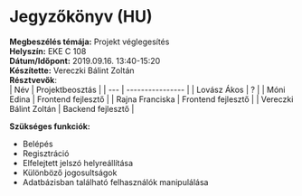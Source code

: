 # Jegyzőkönyv (HU)
**Megbeszélés témája:** Projekt véglegesítés  
**Helyszín:** EKE C 108  
**Dátum/Időpont:** 2019.09.16. 13:40-15:20  
**Készítette:** Vereczki Bálint Zoltán  
**Résztvevők**:  
| Név | Projektbeosztás |
| --- | ---------------- |
| Lovász Ákos | ? |
| Móni Edina  | Frontend fejlesztő |
| Rajna Franciska | Frontend fejlesztő |
| Vereczki Bálint Zoltán | Backend fejlesztő |

**Szükséges funkciók:**  
* Belépés
* Regisztráció
* Elfelejtett jelszó helyreállítása
* Különböző jogosultságok
* Adatbázisban található felhasználók manipulálása